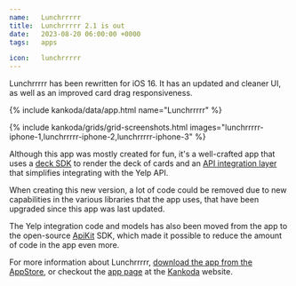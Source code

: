 ```yaml
---
name:   Lunchrrrrr
title:  Lunchrrrrr 2.1 is out
date:   2023-08-20 06:00:00 +0000
tags:   apps

icon:   lunchrrrrr
---
```


Lunchrrrrr has been rewritten for iOS 16. It has an updated and cleaner UI, as well as an improved card drag responsiveness.

{% include kankoda/data/app.html name="Lunchrrrrr" %}

{% include kankoda/grids/grid-screenshots.html images="lunchrrrrr-iphone-1,lunchrrrrr-iphone-2,lunchrrrrr-iphone-3" %}

Although this app was mostly created for fun, it's a well-crafted app that uses a [deck SDK]({{site.deckkit}}) to render the deck of cards and an [API integration layer]({{site.apikit}}) that simplifies integrating with the Yelp API.

When creating this new version, a lot of code could be removed due to new capabilities in the various libraries that the app uses, that have been upgraded since this app was last updated.

The Yelp integration code and models has also been moved from the app to the open-source [ApiKit]({{site.apikit}}) SDK, which made it possible to reduce the amount of code in the app even more.

For more information about Lunchrrrrr, [download the app from the AppStore]({{app.appStoreUrl}}), or checkout the [app page]({{app.url}}) at the [Kankoda]({{site.kankoda}}) website.